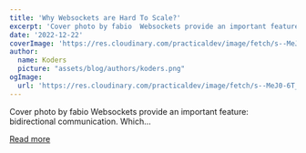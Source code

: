 ```yaml
---
title: 'Why Websockets are Hard To Scale?'
excerpt: 'Cover photo by fabio  Websockets provide an important feature: bidirectional communication. Which...'
date: '2022-12-22'
coverImage: 'https://res.cloudinary.com/practicaldev/image/fetch/s--MeJ0-6T_--/c_imagga_scale,f_auto,fl_progressive,h_420,q_auto,w_1000/https://dev-to-uploads.s3.amazonaws.com/uploads/articles/c44dw0f0iguuiho1sn5c.jpeg'
author:
  name: Koders
  picture: "assets/blog/authors/koders.png"
ogImage:
  url: 'https://res.cloudinary.com/practicaldev/image/fetch/s--MeJ0-6T_--/c_imagga_scale,f_auto,fl_progressive,h_420,q_auto,w_1000/https://dev-to-uploads.s3.amazonaws.com/uploads/articles/c44dw0f0iguuiho1sn5c.jpeg'
---
```


Cover photo by fabio  Websockets provide an important feature: bidirectional communication. Which...

[Read more](https://dev.to/nooptoday/why-websockets-are-hard-to-scale-1267)
